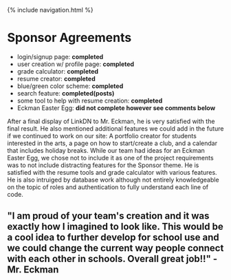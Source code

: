 {% include navigation.html %}
# Sponsor Agreements
- login/signup page: **completed**
- user creation w/ profile page: **completed**
- grade calculator: **completed**
- resume creator: **completed**
- blue/green color scheme: **completed**
- search feature: **completed(posts)**
- some tool to help with resume creation: **completed**
- Eckman Easter Egg: **did not complete however see comments below**


After a final display of LinkDN to Mr. Eckman, he is very satisfied with the final result. He also mentioned additional features we could add in the future if we continued to work on our site: A portfolio creator for students interested in the arts, a page on how to start/create a club, and a calendar that includes holiday breaks. While our team had ideas for an Eckman Easter Egg, we chose not to include it as one of the project requirements was to not include distracting features for the Sponsor theme. He is satisfied with the resume tools and grade calculator with various features. He is also intruiged by database work although not entirely knowledgeable on the topic of roles and authentication to fully understand each line of code. 

## "I am proud of your team's creation and it was exactly how I imagined to look like. This would be a cool idea to further develop for school use and we could  change the current way people connect with each other in schools. Overall great job!!" - Mr. Eckman 
